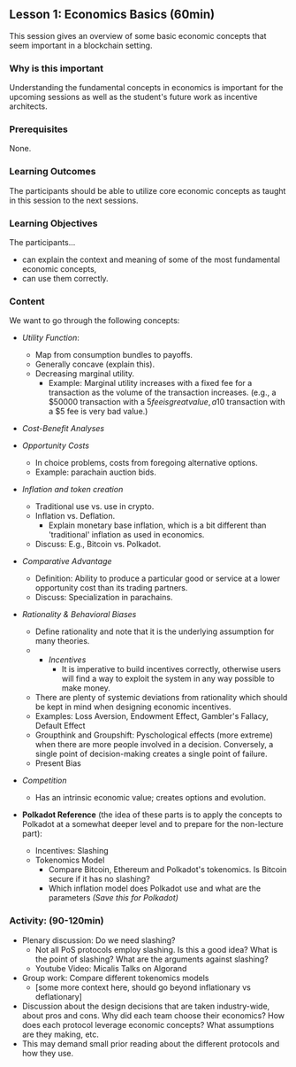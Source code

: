 ## Lesson 1: Economics Basics (60min)
This session gives an overview of some basic economic concepts that seem important in a blockchain setting. 

### Why is this important
Understanding the fundamental concepts in economics is important for the upcoming sessions as well as the student's future work as incentive architects.

### Prerequisites
None.

### Learning Outcomes
The participants should be able to utilize core economic concepts as taught in this session to the next sessions.

### Learning Objectives
The participants...
* can explain the context and meaning of some of the most fundamental economic concepts, 
* can use them correctly. 

### Content
We want to go through the following concepts:
- *Utility Function*: 
    - Map from consumption bundles to payoffs.
    - Generally concave (explain this).
    - Decreasing marginal utility.
        - Example: Marginal utility increases with a fixed fee for a transaction as the volume of the transaction increases. (e.g., a $50000 transaction with a $5 fee is great value, a 10$ transaction with a $5 fee is very bad value.)
- *Cost-Benefit Analyses*
- *Opportunity Costs*
    - In choice problems, costs from foregoing alternative options.
    - Example: parachain auction bids.
- *Inflation and token creation*
    - Traditional use vs. use in crypto.
    - Inflation vs. Deflation.
        - Explain monetary base inflation, which is a bit different than 'traditional' inflation as used in economics. 
    - Discuss: E.g., Bitcoin vs. Polkadot.
- *Comparative Advantage*
    - Definition: Ability to produce a particular good or service at a lower opportunity cost than its trading partners.
    - Discuss: Specialization in parachains.
- *Rationality & Behavioral Biases*
    - Define rationality and note that it is the underlying assumption for many theories.
    - - *Incentives*
        - It is imperative to build incentives correctly, otherwise users will find a way to exploit the system in any way possible to make money.
    - There are plenty of systemic deviations from rationality which should be kept in mind when designing economic incentives.
    - Examples: Loss Aversion, Endowment Effect, Gambler's Fallacy, Default Effect
    - Groupthink and Groupshift: Pyschological effects (more extreme) when there are more people involved in a decision. Conversely, a single point of decision-making creates a single point of failure.
    - Present Bias
- *Competition*
    - Has an intrinsic economic value; creates options and evolution. 

- **Polkadot Reference** (the idea of these parts is to apply the concepts to Polkadot at a somewhat deeper level and to prepare for the non-lecture part):
    - Incentives: Slashing
    - Tokenomics Model
        - Compare Bitcoin, Ethereum and Polkadot's tokenomics. Is Bitcoin secure if it has no slashing?
        - Which inflation model does Polkadot use and what are the parameters *(Save this for Polkadot)*

### Activity: (90-120min)

- Plenary discussion: Do we need slashing?
    - Not all PoS protocols employ slashing. Is this a good idea? What is the point of slashing? What are the arguments against slashing?
    - Youtube Video: Micalis Talks on Algorand
- Group work: Compare different tokenomics models
    - [some more context here, should go beyond inflationary vs deflationary]
- Discussion about the design decisions that are taken industry-wide, about pros and cons. Why did each team choose their economics? How does each protocol leverage economic concepts? What assumptions are they making, etc.
- This may demand small prior reading about the different protocols and how they use.

